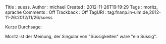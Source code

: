 Title     : suess.
Author    : michael
Created   : 2012-11-26T19:19:29
Tags      : moritz, sprache
Comments  : Off
Trackback : Off
TagURI    : tag:fnanp.in-ulm.de,2012-11-26:2012/11/26/suess

Kurze Durchsage:

Moritz ist der Meinung, der Singular von "Süssigkeiten" wäre "ein Süssig".
